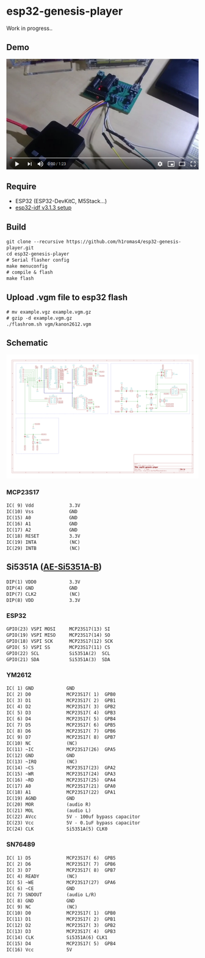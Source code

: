 # esp32-genesis-player

Work in progress..

## Demo

[![demo](https://github.com/h1romas4/esp32-genesis-player/raw/master/docs/images/demo01.png)](https://youtu.be/mzKiQgvpdTA)

## Require

* ESP32 (ESP32-DevKitC, M5Stack...)
* [esp32-idf v3.1.3 setup](https://docs.espressif.com/projects/esp-idf/en/v3.1.3/get-started/index.html)

## Build

```
git clone --recursive https://github.com/h1romas4/esp32-genesis-player.git
cd esp32-genesis-player
# Serial flasher config
make menuconfig
# compile & flash
make flash
```

## Upload .vgm file to esp32 flash

```
# mv example.vgz example.vgm.gz
# gzip -d example.vgm.gz
./flashrom.sh vgm/kanon2612.vgm
```

## Schematic

![fg05-mdp01-rev-a](https://github.com/h1romas4/esp32-genesis-player/raw/master/docs/schematic/fg05-mdp01-rev-a.png)

### MCP23S17

```
IC( 9) Vdd             3.3V
IC(10) Vss             GND
IC(15) A0              GND
IC(16) A1              GND
IC(17) A2              GND
IC(18) RESET           3.3V
IC(19) INTA            (NC)
IC(29) INTB            (NC)
```

## Si5351A ([AE-Si5351A-B](http://akizukidenshi.com/catalog/g/gK-10679/))

```
DIP(1) VDD0            3.3V
DIP(4) GND             GND
DIP(7) CLK2            (NC)
DIP(8) VDD             3.3V
```

### ESP32

```
GPIO(23) VSPI MOSI     MCP23S17(13) SI
GPIO(19) VSPI MISO     MCP23S17(14) SO
GPIO(18) VSPI SCK      MCP23S17(12) SCK
GPIO( 5) VSPI SS       MCP23S17(11) CS
GPIO(22) SCL           Si5351A(2)  SCL
GPIO(21) SDA           Si5351A(3)  SDA
```

### YM2612

```
IC( 1) GND            GND
IC( 2) D0             MCP23S17( 1)  GPB0
IC( 3) D1             MCP23S17( 2)  GPB1
IC( 4) D2             MCP23S17( 3)  GPB2
IC( 5) D3             MCP23S17( 4)  GPB3
IC( 6) D4             MCP23S17( 5)  GPB4
IC( 7) D5             MCP23S17( 6)  GPB5
IC( 8) D6             MCP23S17( 7)  GPB6
IC( 9) D7             MCP23S17( 8)  GPB7
IC(10) NC             (NC)
IC(11) ~IC            MCP23S17(26)  GPA5
IC(12) GND            GND
IC(13) ~IRQ           (NC)
IC(14) ~CS            MCP23S17(23)  GPA2
IC(15) ~WR            MCP23S17(24)  GPA3
IC(16) ~RD            MCP23S17(25)  GPA4
IC(17) A0             MCP23S17(21)  GPA0
IC(18) A1             MCP23S17(22)  GPA1
IC(19) AGND           GND
IC(20) MOR            (audio R)
IC(21) MOL            (audio L)
IC(22) AVcc           5V - 100uf bypass capacitor
IC(23) Vcc            5V - 0.1uF bypass capacitor
IC(24) CLK            Si5351A(5) CLK0
```

### SN76489

```
IC( 1) D5             MCP23S17( 6)  GPB5
IC( 2) D6             MCP23S17( 7)  GPB6
IC( 3) D7             MCP23S17( 8)  GPB7
IC( 4) READY          (NC)
IC( 5) ~WE            MCP23S17(27)  GPA6
IC( 6) ~CE            GND
IC( 7) SNDOUT         (audio L/R)
IC( 8) GND            GND
IC( 9) NC             (NC)
IC(10) D0             MCP23S17( 1)  GPB0
IC(11) D1             MCP23S17( 2)  GPB1
IC(12) D2             MCP23S17( 3)  GPB2
IC(13) D3             MCP23S17( 4)  GPB3
IC(14) CLK            Si5351A(6) CLK1
IC(15) D4             MCP23S17( 5)  GPB4
IC(16) Vcc            5V
```
